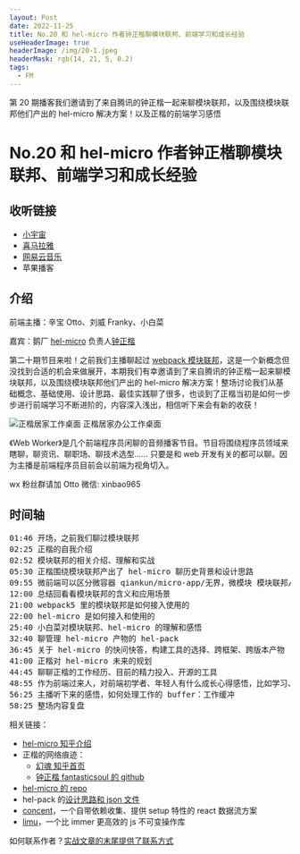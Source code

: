 ```yaml
---
layout: Post
date: 2022-11-25
title: No.20 和 hel-micro 作者钟正楷聊模块联邦、前端学习和成长经验
useHeaderImage: true
headerImage: /img/20-1.jpeg
headerMask: rgb(14, 21, 5, 0.2)
tags:
  - FM
---
```


第 20 期播客我们邀请到了来自腾讯的钟正楷一起来聊模块联邦，以及围绕模块联邦他们产出的 hel-micro 解决方案！以及正楷的前端学习感悟

<!-- more -->

# No.20 和 hel-micro 作者钟正楷聊模块联邦、前端学习和成长经验

## 收听链接

- [小宇宙](https://www.xiaoyuzhoufm.com/episodes/63802cb9f6753f4e9d4d5735)
- [喜马拉雅](https://www.ximalaya.com/sound/590880388)
- [网易云音乐](https://music.163.com/#/program?id=2514034331)
- 苹果播客

## 介绍

前端主播：辛宝 Otto、刘威 Franky、小白菜

嘉宾：鹅厂 [hel-micro](https://zhuanlan.zhihu.com/p/560731628) 负责人[钟正楷](https://www.zhihu.com/people/fantasticsoul)

第二十期节目来啦！之前我们主播聊起过 [webpack 模块联邦](https://webpack.docschina.org/concepts/module-federation/)，这是一个新概念但没找到合适的机会来做展开，本期我们有幸邀请到了来自腾讯的钟正楷一起来聊模块联邦，以及围绕模块联邦他们产出的 hel-micro 解决方案！整场讨论我们从基础概念、基础使用、设计思路、最佳实践聊了很多，也谈到了正楷当初是如何一步步进行前端学习不断进阶的，内容深入浅出，相信听下来会有新的收获！

![正楷居家工作桌面](/img/20-1.jpeg)
正楷居家办公工作桌面

《Web Worker》是几个前端程序员闲聊的音频播客节目。节目将围绕程序员领域来瞎聊，聊资讯、聊职场、聊技术选型...... 只要是和 web 开发有关的都可以聊。因为主播是前端程序员目前会以前端为视角切入。

wx 粉丝群请加 Otto 微信: xinbao965

## 时间轴

<pre>
01:46 开场，之前我们聊过模块联邦
02:25 正楷的自我介绍
02:52 模块联邦的相关介绍、理解和实战
05:30 正楷围绕模块联邦产出了 hel-micro 聊历史背景和设计思路
09:55 微前端可以区分微容器 qiankun/micro-app/无界，微模块 模块联邦/hel-micro 两者的选型方案
12:00 总结回看看模块联邦的含义和应用场景
21:00 webpack5 里的模块联邦是如何接入使用的
22:00 hel-micro 是如何接入和使用的
25:40 小白菜对模块联邦、hel-micro 的理解和感悟
32:40 聊管理 hel-micro 产物的 hel-pack
36:45 关于 hel-micro 的快问快答，构建工具的选择、跨框架、跨版本产物
41:00 正楷对 hel-micro 未来的规划
44:45 聊聊正楷的工作经历、目前的精力投入、开源的工具
48:55 作为前端过来人，对前端初学者、年轻人有什么成长心得感悟，比如学习、模仿、进阶。
56:25 主播听下来的感悟，如何处理工作的 buffer：工作缓冲
58:25 整场内容复盘
</pre>

相关链接：

- [hel-micro 知乎介绍](https://zhuanlan.zhihu.com/p/560731628)
- 正楷的网络痕迹：
  - [幻魂 知乎首页](https://www.zhihu.com/people/fantasticsoul)
  - [钟正楷 fantasticsoul 的 github](https://github.com/fantasticsoul)
- [hel-micro 的 repo](https://github.com/tnfe/hel)
- hel-pack 的[设计思路和 json 文件](https://juejin.cn/post/7138792768234586148#heading-15)
- [concent](https://link.zhihu.com/?target=https%3A//github.com/concentjs/concent)，一个自带依赖收集、提供 setup 特性的 react 数据流方案
- [limu](https://link.zhihu.com/?target=https%3A//github.com/tnfe/limu)，一个比 immer 更高效的 js 不可变操作库

如何联系作者？[实战文章的末尾提供了联系方式](https://zhuanlan.zhihu.com/p/576613795)

